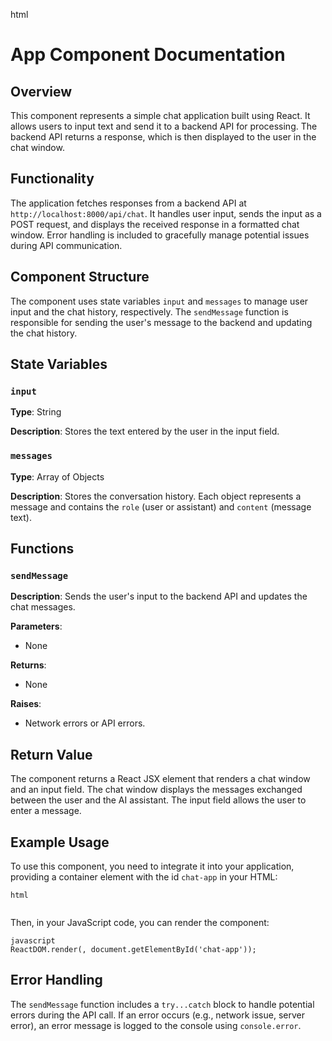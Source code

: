 html
<h1>App Component Documentation</h1>

<h2>Overview</h2>
<p>This component represents a simple chat application built using React. It allows users to input text and send it to a backend API for processing. The backend API returns a response, which is then displayed to the user in the chat window.</p>

<h2>Functionality</h2>
<p>The application fetches responses from a backend API at <code>http://localhost:8000/api/chat</code>. It handles user input, sends the input as a POST request, and displays the received response in a formatted chat window. Error handling is included to gracefully manage potential issues during API communication.</p>

<h2>Component Structure</h2>
<p>The component uses state variables <code>input</code> and <code>messages</code> to manage user input and the chat history, respectively. The <code>sendMessage</code> function is responsible for sending the user's message to the backend and updating the chat history.</p>

<h2>State Variables</h2>

<h3><code>input</code></h3>
<p><strong>Type</strong>: String</p>
<p><strong>Description</strong>: Stores the text entered by the user in the input field.</p>

<h3><code>messages</code></h3>
<p><strong>Type</strong>: Array of Objects</p>
<p><strong>Description</strong>: Stores the conversation history. Each object represents a message and contains the <code>role</code> (user or assistant) and <code>content</code> (message text).</p>

<h2>Functions</h2>

<h3><code>sendMessage</code></h3>

<p><strong>Description</strong>: Sends the user's input to the backend API and updates the chat messages.</p>

<p><strong>Parameters</strong>:</p>
<ul>
  <li>None</li>
</ul>

<p><strong>Returns</strong>:</p>
<ul>
  <li>None</li>
</ul>

<p><strong>Raises</strong>:</p>
<ul>
  <li>Network errors or API errors.</li>
</ul>


<h2>Return Value</h2>

<p>The component returns a React JSX element that renders a chat window and an input field. The chat window displays the messages exchanged between the user and the AI assistant. The input field allows the user to enter a message.</p>

<h2>Example Usage</h2>

<p>To use this component, you need to integrate it into your application, providing a container element with the id <code>chat-app</code> in your HTML:</p>


<pre><code>html
<div id="chat-app"></div>
</code></pre>


<p>Then, in your JavaScript code, you can render the component:</p>

<pre><code>javascript
ReactDOM.render(<App />, document.getElementById('chat-app'));
</code></pre>



<h2>Error Handling</h2>
<p>The <code>sendMessage</code> function includes a <code>try...catch</code> block to handle potential errors during the API call.  If an error occurs (e.g., network issue, server error), an error message is logged to the console using <code>console.error</code>.</p>
